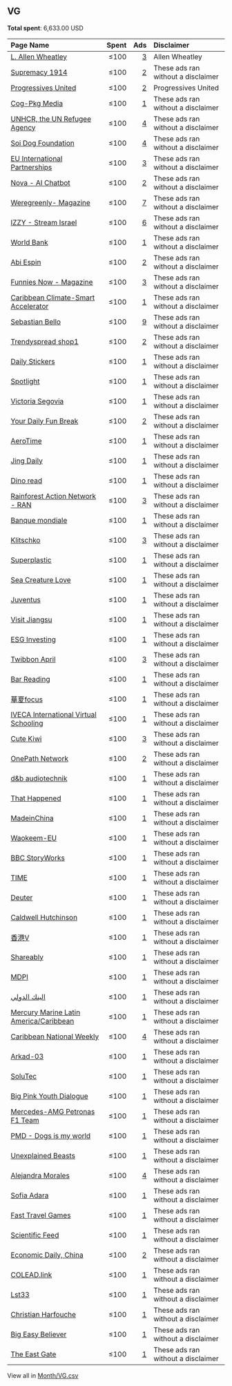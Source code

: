 ## VG
**Total spent**: 6,633.00 USD

|Page Name|Spent|Ads|Disclaimer|
|:---|---:|---:|:---|
|[L. Allen Wheatley](https://www.facebook.com/104763489221299)|≤100|[3](https://www.facebook.com/ads/library/?active_status=all&ad_type=political_and_issue_ads&country=VG&view_all_page_id=104763489221299&search_type=page&media_type=all)|Allen Wheatley|
|[Supremacy 1914](https://www.facebook.com/200480966638039)|≤100|[2](https://www.facebook.com/ads/library/?active_status=all&ad_type=political_and_issue_ads&country=VG&view_all_page_id=200480966638039&search_type=page&media_type=all)|These ads ran without a disclaimer|
|[Progressives United](https://www.facebook.com/259143278104836)|≤100|[2](https://www.facebook.com/ads/library/?active_status=all&ad_type=political_and_issue_ads&country=VG&view_all_page_id=259143278104836&search_type=page&media_type=all)|Progressives United|
|[Cog-Pkg Media](https://www.facebook.com/109211515409715)|≤100|[1](https://www.facebook.com/ads/library/?active_status=all&ad_type=political_and_issue_ads&country=VG&view_all_page_id=109211515409715&search_type=page&media_type=all)|These ads ran without a disclaimer|
|[UNHCR, the UN Refugee Agency](https://www.facebook.com/13204463437)|≤100|[4](https://www.facebook.com/ads/library/?active_status=all&ad_type=political_and_issue_ads&country=VG&view_all_page_id=13204463437&search_type=page&media_type=all)|These ads ran without a disclaimer|
|[Soi Dog Foundation](https://www.facebook.com/108625789179165)|≤100|[4](https://www.facebook.com/ads/library/?active_status=all&ad_type=political_and_issue_ads&country=VG&view_all_page_id=108625789179165&search_type=page&media_type=all)|These ads ran without a disclaimer|
|[EU International Partnerships](https://www.facebook.com/287842647957979)|≤100|[3](https://www.facebook.com/ads/library/?active_status=all&ad_type=political_and_issue_ads&country=VG&view_all_page_id=287842647957979&search_type=page&media_type=all)|These ads ran without a disclaimer|
|[Nova - AI Chatbot](https://www.facebook.com/106348682400630)|≤100|[2](https://www.facebook.com/ads/library/?active_status=all&ad_type=political_and_issue_ads&country=VG&view_all_page_id=106348682400630&search_type=page&media_type=all)|These ads ran without a disclaimer|
|[Weregreenly- Magazine](https://www.facebook.com/100374392742057)|≤100|[7](https://www.facebook.com/ads/library/?active_status=all&ad_type=political_and_issue_ads&country=VG&view_all_page_id=100374392742057&search_type=page&media_type=all)|These ads ran without a disclaimer|
|[IZZY - Stream Israel](https://www.facebook.com/105962808801596)|≤100|[6](https://www.facebook.com/ads/library/?active_status=all&ad_type=political_and_issue_ads&country=VG&view_all_page_id=105962808801596&search_type=page&media_type=all)|These ads ran without a disclaimer|
|[World Bank](https://www.facebook.com/153371894688575)|≤100|[1](https://www.facebook.com/ads/library/?active_status=all&ad_type=political_and_issue_ads&country=VG&view_all_page_id=153371894688575&search_type=page&media_type=all)|These ads ran without a disclaimer|
|[Abi Espin](https://www.facebook.com/108318715562829)|≤100|[2](https://www.facebook.com/ads/library/?active_status=all&ad_type=political_and_issue_ads&country=VG&view_all_page_id=108318715562829&search_type=page&media_type=all)|These ads ran without a disclaimer|
|[Funnies Now - Magazine](https://www.facebook.com/104099512361482)|≤100|[3](https://www.facebook.com/ads/library/?active_status=all&ad_type=political_and_issue_ads&country=VG&view_all_page_id=104099512361482&search_type=page&media_type=all)|These ads ran without a disclaimer|
|[Caribbean Climate-Smart Accelerator](https://www.facebook.com/103119027899256)|≤100|[1](https://www.facebook.com/ads/library/?active_status=all&ad_type=political_and_issue_ads&country=VG&view_all_page_id=103119027899256&search_type=page&media_type=all)|These ads ran without a disclaimer|
|[Sebastian Bello](https://www.facebook.com/100490729492964)|≤100|[9](https://www.facebook.com/ads/library/?active_status=all&ad_type=political_and_issue_ads&country=VG&view_all_page_id=100490729492964&search_type=page&media_type=all)|These ads ran without a disclaimer|
|[Trendyspread shop1](https://www.facebook.com/111014438406253)|≤100|[2](https://www.facebook.com/ads/library/?active_status=all&ad_type=political_and_issue_ads&country=VG&view_all_page_id=111014438406253&search_type=page&media_type=all)|These ads ran without a disclaimer|
|[Daily Stickers](https://www.facebook.com/2418643321715898)|≤100|[1](https://www.facebook.com/ads/library/?active_status=all&ad_type=political_and_issue_ads&country=VG&view_all_page_id=2418643321715898&search_type=page&media_type=all)|These ads ran without a disclaimer|
|[Spotlight](https://www.facebook.com/1102199946478493)|≤100|[1](https://www.facebook.com/ads/library/?active_status=all&ad_type=political_and_issue_ads&country=VG&view_all_page_id=1102199946478493&search_type=page&media_type=all)|These ads ran without a disclaimer|
|[Victoria Segovia](https://www.facebook.com/104444729065513)|≤100|[1](https://www.facebook.com/ads/library/?active_status=all&ad_type=political_and_issue_ads&country=VG&view_all_page_id=104444729065513&search_type=page&media_type=all)|These ads ran without a disclaimer|
|[Your Daily Fun Break](https://www.facebook.com/104593458269168)|≤100|[2](https://www.facebook.com/ads/library/?active_status=all&ad_type=political_and_issue_ads&country=VG&view_all_page_id=104593458269168&search_type=page&media_type=all)|These ads ran without a disclaimer|
|[AeroTime](https://www.facebook.com/479285342097950)|≤100|[1](https://www.facebook.com/ads/library/?active_status=all&ad_type=political_and_issue_ads&country=VG&view_all_page_id=479285342097950&search_type=page&media_type=all)|These ads ran without a disclaimer|
|[Jing Daily](https://www.facebook.com/315543515306)|≤100|[1](https://www.facebook.com/ads/library/?active_status=all&ad_type=political_and_issue_ads&country=VG&view_all_page_id=315543515306&search_type=page&media_type=all)|These ads ran without a disclaimer|
|[Dino read](https://www.facebook.com/107726931747049)|≤100|[1](https://www.facebook.com/ads/library/?active_status=all&ad_type=political_and_issue_ads&country=VG&view_all_page_id=107726931747049&search_type=page&media_type=all)|These ads ran without a disclaimer|
|[Rainforest Action Network - RAN](https://www.facebook.com/8002590959)|≤100|[3](https://www.facebook.com/ads/library/?active_status=all&ad_type=political_and_issue_ads&country=VG&view_all_page_id=8002590959&search_type=page&media_type=all)|These ads ran without a disclaimer|
|[Banque mondiale](https://www.facebook.com/155174084508744)|≤100|[1](https://www.facebook.com/ads/library/?active_status=all&ad_type=political_and_issue_ads&country=VG&view_all_page_id=155174084508744&search_type=page&media_type=all)|These ads ran without a disclaimer|
|[Klitschko](https://www.facebook.com/285530825204)|≤100|[3](https://www.facebook.com/ads/library/?active_status=all&ad_type=political_and_issue_ads&country=VG&view_all_page_id=285530825204&search_type=page&media_type=all)|These ads ran without a disclaimer|
|[Superplastic](https://www.facebook.com/154680184946903)|≤100|[1](https://www.facebook.com/ads/library/?active_status=all&ad_type=political_and_issue_ads&country=VG&view_all_page_id=154680184946903&search_type=page&media_type=all)|These ads ran without a disclaimer|
|[Sea Creature Love](https://www.facebook.com/105986175239619)|≤100|[1](https://www.facebook.com/ads/library/?active_status=all&ad_type=political_and_issue_ads&country=VG&view_all_page_id=105986175239619&search_type=page&media_type=all)|These ads ran without a disclaimer|
|[Juventus](https://www.facebook.com/171522852874952)|≤100|[1](https://www.facebook.com/ads/library/?active_status=all&ad_type=political_and_issue_ads&country=VG&view_all_page_id=171522852874952&search_type=page&media_type=all)|These ads ran without a disclaimer|
|[Visit Jiangsu](https://www.facebook.com/983135718420987)|≤100|[1](https://www.facebook.com/ads/library/?active_status=all&ad_type=political_and_issue_ads&country=VG&view_all_page_id=983135718420987&search_type=page&media_type=all)|These ads ran without a disclaimer|
|[ESG Investing](https://www.facebook.com/101132541967404)|≤100|[1](https://www.facebook.com/ads/library/?active_status=all&ad_type=political_and_issue_ads&country=VG&view_all_page_id=101132541967404&search_type=page&media_type=all)|These ads ran without a disclaimer|
|[Twibbon April](https://www.facebook.com/110980888642151)|≤100|[3](https://www.facebook.com/ads/library/?active_status=all&ad_type=political_and_issue_ads&country=VG&view_all_page_id=110980888642151&search_type=page&media_type=all)|These ads ran without a disclaimer|
|[Bar Reading](https://www.facebook.com/104410598893696)|≤100|[1](https://www.facebook.com/ads/library/?active_status=all&ad_type=political_and_issue_ads&country=VG&view_all_page_id=104410598893696&search_type=page&media_type=all)|These ads ran without a disclaimer|
|[華夏focus](https://www.facebook.com/103659765532260)|≤100|[1](https://www.facebook.com/ads/library/?active_status=all&ad_type=political_and_issue_ads&country=VG&view_all_page_id=103659765532260&search_type=page&media_type=all)|These ads ran without a disclaimer|
|[IVECA International Virtual Schooling](https://www.facebook.com/114507271987242)|≤100|[1](https://www.facebook.com/ads/library/?active_status=all&ad_type=political_and_issue_ads&country=VG&view_all_page_id=114507271987242&search_type=page&media_type=all)|These ads ran without a disclaimer|
|[Cute Kiwi](https://www.facebook.com/110463704610731)|≤100|[3](https://www.facebook.com/ads/library/?active_status=all&ad_type=political_and_issue_ads&country=VG&view_all_page_id=110463704610731&search_type=page&media_type=all)|These ads ran without a disclaimer|
|[OnePath Network](https://www.facebook.com/771462172882741)|≤100|[2](https://www.facebook.com/ads/library/?active_status=all&ad_type=political_and_issue_ads&country=VG&view_all_page_id=771462172882741&search_type=page&media_type=all)|These ads ran without a disclaimer|
|[d&b audiotechnik](https://www.facebook.com/548577435509026)|≤100|[1](https://www.facebook.com/ads/library/?active_status=all&ad_type=political_and_issue_ads&country=VG&view_all_page_id=548577435509026&search_type=page&media_type=all)|These ads ran without a disclaimer|
|[That Happened](https://www.facebook.com/111132794348779)|≤100|[1](https://www.facebook.com/ads/library/?active_status=all&ad_type=political_and_issue_ads&country=VG&view_all_page_id=111132794348779&search_type=page&media_type=all)|These ads ran without a disclaimer|
|[MadeinChina](https://www.facebook.com/102300279228311)|≤100|[1](https://www.facebook.com/ads/library/?active_status=all&ad_type=political_and_issue_ads&country=VG&view_all_page_id=102300279228311&search_type=page&media_type=all)|These ads ran without a disclaimer|
|[Waokeem-EU](https://www.facebook.com/100689636310150)|≤100|[1](https://www.facebook.com/ads/library/?active_status=all&ad_type=political_and_issue_ads&country=VG&view_all_page_id=100689636310150&search_type=page&media_type=all)|These ads ran without a disclaimer|
|[BBC StoryWorks](https://www.facebook.com/1834313933459789)|≤100|[1](https://www.facebook.com/ads/library/?active_status=all&ad_type=political_and_issue_ads&country=VG&view_all_page_id=1834313933459789&search_type=page&media_type=all)|These ads ran without a disclaimer|
|[TIME](https://www.facebook.com/10606591490)|≤100|[1](https://www.facebook.com/ads/library/?active_status=all&ad_type=political_and_issue_ads&country=VG&view_all_page_id=10606591490&search_type=page&media_type=all)|These ads ran without a disclaimer|
|[Deuter](https://www.facebook.com/115643645121323)|≤100|[1](https://www.facebook.com/ads/library/?active_status=all&ad_type=political_and_issue_ads&country=VG&view_all_page_id=115643645121323&search_type=page&media_type=all)|These ads ran without a disclaimer|
|[Caldwell Hutchinson](https://www.facebook.com/101176682686881)|≤100|[1](https://www.facebook.com/ads/library/?active_status=all&ad_type=political_and_issue_ads&country=VG&view_all_page_id=101176682686881&search_type=page&media_type=all)|These ads ran without a disclaimer|
|[香港V](https://www.facebook.com/106170661628518)|≤100|[1](https://www.facebook.com/ads/library/?active_status=all&ad_type=political_and_issue_ads&country=VG&view_all_page_id=106170661628518&search_type=page&media_type=all)|These ads ran without a disclaimer|
|[Shareably](https://www.facebook.com/1556259461269806)|≤100|[1](https://www.facebook.com/ads/library/?active_status=all&ad_type=political_and_issue_ads&country=VG&view_all_page_id=1556259461269806&search_type=page&media_type=all)|These ads ran without a disclaimer|
|[MDPI](https://www.facebook.com/131189377574)|≤100|[1](https://www.facebook.com/ads/library/?active_status=all&ad_type=political_and_issue_ads&country=VG&view_all_page_id=131189377574&search_type=page&media_type=all)|These ads ran without a disclaimer|
|[البنك الدولي](https://www.facebook.com/142329112477770)|≤100|[1](https://www.facebook.com/ads/library/?active_status=all&ad_type=political_and_issue_ads&country=VG&view_all_page_id=142329112477770&search_type=page&media_type=all)|These ads ran without a disclaimer|
|[Mercury Marine Latin America/Caribbean](https://www.facebook.com/256346654515877)|≤100|[1](https://www.facebook.com/ads/library/?active_status=all&ad_type=political_and_issue_ads&country=VG&view_all_page_id=256346654515877&search_type=page&media_type=all)|These ads ran without a disclaimer|
|[Caribbean National Weekly](https://www.facebook.com/681614015247190)|≤100|[4](https://www.facebook.com/ads/library/?active_status=all&ad_type=political_and_issue_ads&country=VG&view_all_page_id=681614015247190&search_type=page&media_type=all)|These ads ran without a disclaimer|
|[Arkad-03](https://www.facebook.com/109234018766722)|≤100|[1](https://www.facebook.com/ads/library/?active_status=all&ad_type=political_and_issue_ads&country=VG&view_all_page_id=109234018766722&search_type=page&media_type=all)|These ads ran without a disclaimer|
|[SoluTec](https://www.facebook.com/108061471650955)|≤100|[1](https://www.facebook.com/ads/library/?active_status=all&ad_type=political_and_issue_ads&country=VG&view_all_page_id=108061471650955&search_type=page&media_type=all)|These ads ran without a disclaimer|
|[Big Pink Youth Dialogue](https://www.facebook.com/117039841320523)|≤100|[1](https://www.facebook.com/ads/library/?active_status=all&ad_type=political_and_issue_ads&country=VG&view_all_page_id=117039841320523&search_type=page&media_type=all)|These ads ran without a disclaimer|
|[Mercedes-AMG Petronas F1 Team](https://www.facebook.com/79511407410)|≤100|[1](https://www.facebook.com/ads/library/?active_status=all&ad_type=political_and_issue_ads&country=VG&view_all_page_id=79511407410&search_type=page&media_type=all)|These ads ran without a disclaimer|
|[PMD - Dogs is my  world](https://www.facebook.com/113067177682259)|≤100|[1](https://www.facebook.com/ads/library/?active_status=all&ad_type=political_and_issue_ads&country=VG&view_all_page_id=113067177682259&search_type=page&media_type=all)|These ads ran without a disclaimer|
|[Unexplained Beasts](https://www.facebook.com/114184975000819)|≤100|[1](https://www.facebook.com/ads/library/?active_status=all&ad_type=political_and_issue_ads&country=VG&view_all_page_id=114184975000819&search_type=page&media_type=all)|These ads ran without a disclaimer|
|[Alejandra Morales](https://www.facebook.com/102257292713372)|≤100|[4](https://www.facebook.com/ads/library/?active_status=all&ad_type=political_and_issue_ads&country=VG&view_all_page_id=102257292713372&search_type=page&media_type=all)|These ads ran without a disclaimer|
|[Sofia Adara](https://www.facebook.com/105900552270698)|≤100|[1](https://www.facebook.com/ads/library/?active_status=all&ad_type=political_and_issue_ads&country=VG&view_all_page_id=105900552270698&search_type=page&media_type=all)|These ads ran without a disclaimer|
|[Fast Travel Games](https://www.facebook.com/146822255731958)|≤100|[1](https://www.facebook.com/ads/library/?active_status=all&ad_type=political_and_issue_ads&country=VG&view_all_page_id=146822255731958&search_type=page&media_type=all)|These ads ran without a disclaimer|
|[Scientific Feed](https://www.facebook.com/760185027711926)|≤100|[1](https://www.facebook.com/ads/library/?active_status=all&ad_type=political_and_issue_ads&country=VG&view_all_page_id=760185027711926&search_type=page&media_type=all)|These ads ran without a disclaimer|
|[Economic Daily, China](https://www.facebook.com/112757083778788)|≤100|[2](https://www.facebook.com/ads/library/?active_status=all&ad_type=political_and_issue_ads&country=VG&view_all_page_id=112757083778788&search_type=page&media_type=all)|These ads ran without a disclaimer|
|[COLEAD.link](https://www.facebook.com/438651852841000)|≤100|[1](https://www.facebook.com/ads/library/?active_status=all&ad_type=political_and_issue_ads&country=VG&view_all_page_id=438651852841000&search_type=page&media_type=all)|These ads ran without a disclaimer|
|[Lst33](https://www.facebook.com/119763351065928)|≤100|[1](https://www.facebook.com/ads/library/?active_status=all&ad_type=political_and_issue_ads&country=VG&view_all_page_id=119763351065928&search_type=page&media_type=all)|These ads ran without a disclaimer|
|[Christian Harfouche](https://www.facebook.com/141271779363886)|≤100|[1](https://www.facebook.com/ads/library/?active_status=all&ad_type=political_and_issue_ads&country=VG&view_all_page_id=141271779363886&search_type=page&media_type=all)|These ads ran without a disclaimer|
|[Big Easy Believer](https://www.facebook.com/478297078923452)|≤100|[1](https://www.facebook.com/ads/library/?active_status=all&ad_type=political_and_issue_ads&country=VG&view_all_page_id=478297078923452&search_type=page&media_type=all)|These ads ran without a disclaimer|
|[The East Gate](https://www.facebook.com/343786409509707)|≤100|[1](https://www.facebook.com/ads/library/?active_status=all&ad_type=political_and_issue_ads&country=VG&view_all_page_id=343786409509707&search_type=page&media_type=all)|These ads ran without a disclaimer|

View all in [Month/VG.csv](../../MetaData/Month/VG.csv)
